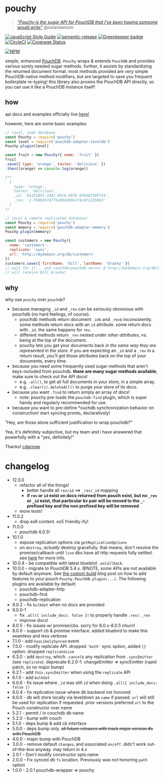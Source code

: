 # pouchy

> [_"Pouchy is the sugar API for PouchDB that I've been hoping someone would write"_](https://twitter.com/nolanlawson/status/647224028529299456)
> @nolanlawson

[![JavaScript Style Guide](https://img.shields.io/badge/code_style-standard-brightgreen.svg)](https://standardjs.com) [![semantic-release](https://img.shields.io/badge/%20%20%F0%9F%93%A6%F0%9F%9A%80-semantic--release-e10079.svg)](https://github.com/semantic-release/semantic-release) [![Greenkeeper badge](https://badges.greenkeeper.io/cdaringe/pouchy.svg)](https://greenkeeper.io/) [![CircleCI](https://circleci.com/gh/cdaringe/pouchy.svg?style=svg)](https://circleci.com/gh/cdaringe/pouchy) [![Coverage Status](https://coveralls.io/repos/github/cdaringe/pouchy/badge.svg?branch=master)](https://coveralls.io/github/cdaringe/pouchy?branch=master)

[![NPM](https://nodei.co/npm/pouchy.png?downloads=true&downloadRank=true&stars=true)](https://nodei.co/npm/pouchy/)


simple, enhanced [PouchDB](https://github.com/pouchdb/pouchdb).  `Pouchy` wraps & extends `PouchDB` and provides various sorely needed sugar methods.  further, it assists by standardizing the returned document format.  most methods provided are _very_ simple PouchDB-native method modifiers, but are targeted to save you frequent boilerplate re-typing!  this library also proxies the PouchDB API directly, so you can use it like a PouchDB instance itself!

## how

api docs and examples officially live [here!](http://cdaringe.github.io/pouchy/)

however, here are some basic examples:

```js
// local, node database
const Pouchy = require('pouchy')
const level = require('pouchdb-adapter-leveldb')
Pouchy.plugin(level)

const fruit = new Pouchy({ name: 'fruit' })
fruit
.save({ type: 'orange', tastes: 'delicious' })
.then((orange) => console.log(orange))

/**
  {
    type: 'orange',
    tastes: 'delicious',
    _id: 'EA1F2B55-2482-89C6-907E-6F938C59F734',
    _rev: '1-f60b9b7d775a89d280e1f4c07122b863'
  }
*/
```

```js
// local & remote replicated database!
const Pouchy = require('pouchy')
const memory = require('pouchdb-adapter-memory')
Pouchy.plugin(memory)

const customers = new Pouchy({
  name: 'customers',
  replicate: 'sync',
  url: 'http://mydomain.org/db/customers'
})
customers.save({ firstName: 'bill', lastName: 'brasky' })
// wait for it... and couchdb/pouchdb-server @ http://mydomain.org/db/customers
// will receive bill brasky!
```

## why

why use `pouchy` over `pouchdb`?

- because managing `_id` and `_rev` can be seriously obnoxious with pouchdb (no hard feelings, of course).
  - pouchdb methods return document `_id`s and `_rev`s inconsistently.  some methods return docs with an `id` attribute.  some return docs with `_id`.  the same happens for `rev`.
  - different methods return `_rev` nested under _other attributes_, vs. being at the top of the document.
  - pouchy lets you get your documents back _in the same way they are represented in the store_.  if you are expecting an `_id` and a `_rev` in a return result, you'll get those attributes back on the top of your documents, every time.
- because you need some frequently used sugar methods that aren't keys-included from pouchdb.  **there are many sugar methods available**, make sure to check out the API docs!
    - e.g. `.all()`, to get all full documents in your store, in a simple array.
    - e.g. `.clear()/.deleteAll()` to purge your store of its docs.
- because you want `.find` to return simply an array of docs!
  - note: pouchy pre-loads the `pouchdb-find` plugin, which is super handy and regularly recommended for use.
- because you want to pre-define \*ouchdb synchronization behavior on construction!  start syncing pronto, declaratively!

"Hey, are those alone sufficient justification to wrap pouchdb?"

Yea, it's definitely subjective, but my team and i have answered that powerfully with a "yes, definitely!"

Thanks! [cdaringe](http://cdaringe.com/)

# changelog
- 12.0.0
  - refactor all of the things!
    - better handle all `rev/id` ==> `_rev/_id` mapping
    - **if `rev` or `id` exist on docs returned from pouch exist, but no `_rev` or `_id` exist, that particular kv pair will be moved to the `_`-prefixed key and the non prefixed key will be removed**.
  - more tests!
- 11.0.2
  - drop es6 content. es5 friendly-ify!
- 11.0.0
  - pouchdb 6.0.5!
- 10.1.0
  - expose replication options via `getReplicationOptions`
  - on `destroy`, _actually_ destroy gracefully.  that means, don't resolve the promise/callback until `live` dbs have all http requests fully settled. see [here](https://github.com/pouchdb/express-pouchdb/issues/316#issuecomment-241247448) for more info.
- 10.0.4 - be compatible with latest bluebird `.asCallback`.
- 10.0.0 - migrate to PouchDB 5.4.x.  @NOTE, some APIs are not available by default anymore.  See [the custom build](https://pouchdb.com/custom.html) blog post on how to add features to your pouch `Pouchy.PouchDB.plugin(...)`.  The following plugins are available by default:
  - pouchdb-adapter-http
  - pouchdb-find
  - pouchdb-replication
- 9.0.2 - fix `bulkGet` when no docs are provided
- 9.0.0-1
  - fix `.all({ include_docs: false })` to properly handle `.rev/._rev`
  - improve docs!
- 8.0.5 - fix issues w/ promise/cbs. sorry for 8.0.x-8.0.5 churn!
- 8.0.0 - support cb & promise interface.  added bluebird to make this seamless and less verbose
- 7.1.0 - add `hasLikelySynced` event
- 7.0.0 - modify replicate API.  dropped `'both'` sync option, added `{}` option.  dropped `replicateLive`
- 6.3.0 - add `destroy`, which `.cancel`s any replication from `.syncEmitter` (see `replicate`). deprecate 6.2.0-1. changeEmitter => syncEmitter (rapid patch, so no major bump)
- 6.2.1 - add `this.syncEmitter` when using the `replicate` API
- 6.1.0 - add `bulkGet`
- 6.0.6 - fix issue where `_id` was still `id` when doing `.all({ include_docs: false })`
- 6.0.4 - fix replication issue where db backend not honored
- 6.0.0 - db will store locally via leveldown as `name` if passed. `url` will still be used for replication if requested.  prior versions preferred `url` to the Pouch constructor over name
- 5.2.1 - permit / in couchdb db name
- 5.2.0 - bump with couch
- 5.1.0 - deps bump & add cb interface
- 5.0.0 - deps bump only.  ~~all future releases with track major version #s with PouchDB~~
- 4.0.0 - major bump with PouchDB
- 3.0.0 - remove default `changes`, and associated `on/off`. didn't work out-of-the-box anyway.  may return in 4.x
- 2.0.1 - Don't modify constructor opts.name
- 2.0.0 - Fix synced db `fs` location. Previously was not honoring `path` option
- 1.0.0 - 2.0.1 pouchdb-wrapper => pouchy
